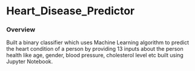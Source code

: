 # Heart_Disease_Predictor
<h3>Overview</h3>
<p>Built a binary classifier which uses Machine Learning algorithm to predict the heart condition of a person by providing 13 inputs about the person health like age, gender, blood pressure, cholesterol level etc built using Jupyter Notebook.</p>
